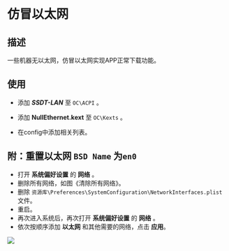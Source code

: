 # 仿冒以太网

## 描述

一些机器无以太网，仿冒以太网实现APP正常下载功能。

## 使用

- 添加 ***SSDT-LAN*** 至 `OC\ACPI` 。

- 添加 **NullEthernet.kext** 至 `OC\Kexts` 。

- 在config中添加相关列表。

## 附：重置以太网 `BSD Name` 为`en0`

- 打开 **系统偏好设置** 的 **网络** 。
- 删除所有网络，如图《清除所有网络》。
- 删除 `资源库\Preferences\SystemConfiguration\NetworkInterfaces.plist` 文件。
- 重启。
- 再次进入系统后，再次打开 **系统偏好设置** 的 **网络** 。
- 依次按顺序添加 **以太网** 和其他需要的网络，点击 **应用**。

![](https://raw.githubusercontent.com/athlonreg/BlogImages/master/ClearNet.png)
